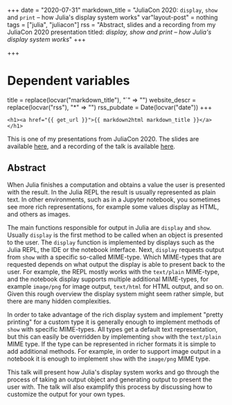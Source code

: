 +++
date = "2020-07-31"
markdown_title = "JuliaCon 2020: `display`, `show` and `print` – how Julia's display system works"
var"layout-post" = nothing
tags = ["julia", "juliacon"]
rss = "Abstract, slides and a recording from my JuliaCon 2020 presentation titled: *display, show and print – how Julia's display system works*"
+++

+++
# Dependent variables
title = replace(locvar("markdown_title"), "`" => "")
website_descr = replace(locvar("rss"), "*" => "")
rss_pubdate = Date(locvar("date"))
+++

~~~
<h1><a href="{{ get_url }}">{{ markdown2html markdown_title }}</a></h1>
~~~

This is one of my presentations from JuliaCon 2020. The slides are available [here](slides), and a recording of the talk is available [here](https://youtu.be/S1Fb5oNhhbc).

## Abstract


When Julia finishes a computation and obtains a value the user is presented with the result. In the Julia REPL the result is usually represented as plain text. In other environments, such as in a Jupyter notebook, you sometimes see more rich representations, for example some values display as HTML, and others as images.

The main functions responsible for output in Julia are `display` and `show`. Usually `display` is the first method to be called when an object is presented to the user. The `display` function is implemented by displays such as the Julia REPL, the IDE or the notebook interface. Next, `display` requests output from `show` with a specific so-called MIME-type. Which MIME-types that are requested depends on what output the display is able to present back to the user. For example, the REPL mostly works with the `text/plain` MIME-type, and the notebook display supports multiple additional MIME-types, for example `image/png` for image output, `text/html` for HTML output, and so on. Given this rough overview the display system might seem rather simple, but there are many hidden complexities.

In order to take advantage of the rich display system and implement "pretty printing" for a custom type it is generally enough to implement methods of `show` with specific MIME-types. All types get a default text representation, but this can easily be overridden by implementing `show` with the `text/plain` MIME type. If the type can be represented in richer formats it is simple to add additional methods. For example, in order to support image output in a notebook it is enough to implement `show` with the `image/png` MIME type.

This talk will present how Julia's display system works and go through the process of taking an output object and generating output to present the user with. The talk will also examplify this process by discussing how to customize the output for your own types.

